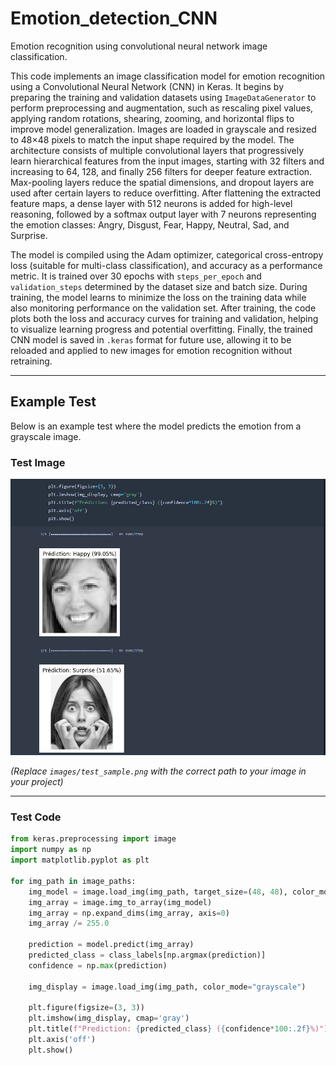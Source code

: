 # Emotion_detection_CNN  
Emotion recognition using convolutional neural network image classification.

This code implements an image classification model for emotion recognition using a Convolutional Neural Network (CNN) in Keras. It begins by preparing the training and validation datasets using `ImageDataGenerator` to perform preprocessing and augmentation, such as rescaling pixel values, applying random rotations, shearing, zooming, and horizontal flips to improve model generalization. Images are loaded in grayscale and resized to 48×48 pixels to match the input shape required by the model. The architecture consists of multiple convolutional layers that progressively learn hierarchical features from the input images, starting with 32 filters and increasing to 64, 128, and finally 256 filters for deeper feature extraction. Max-pooling layers reduce the spatial dimensions, and dropout layers are used after certain layers to reduce overfitting. After flattening the extracted feature maps, a dense layer with 512 neurons is added for high-level reasoning, followed by a softmax output layer with 7 neurons representing the emotion classes: Angry, Disgust, Fear, Happy, Neutral, Sad, and Surprise.

The model is compiled using the Adam optimizer, categorical cross-entropy loss (suitable for multi-class classification), and accuracy as a performance metric. It is trained over 30 epochs with `steps_per_epoch` and `validation_steps` determined by the dataset size and batch size. During training, the model learns to minimize the loss on the training data while also monitoring performance on the validation set. After training, the code plots both the loss and accuracy curves for training and validation, helping to visualize learning progress and potential overfitting. Finally, the trained CNN model is saved in `.keras` format for future use, allowing it to be reloaded and applied to new images for emotion recognition without retraining.

---

## Example Test

Below is an example test where the model predicts the emotion from a grayscale image.

### Test Image  
![Test Image](real_test.png)

*(Replace `images/test_sample.png` with the correct path to your image in your project)*

---

### Test Code

```python
from keras.preprocessing import image
import numpy as np
import matplotlib.pyplot as plt

for img_path in image_paths:
    img_model = image.load_img(img_path, target_size=(48, 48), color_mode="grayscale")
    img_array = image.img_to_array(img_model)
    img_array = np.expand_dims(img_array, axis=0)
    img_array /= 255.0

    prediction = model.predict(img_array)
    predicted_class = class_labels[np.argmax(prediction)]
    confidence = np.max(prediction)

    img_display = image.load_img(img_path, color_mode="grayscale")

    plt.figure(figsize=(3, 3))
    plt.imshow(img_display, cmap='gray')
    plt.title(f"Prediction: {predicted_class} ({confidence*100:.2f}%)")
    plt.axis('off')
    plt.show()
